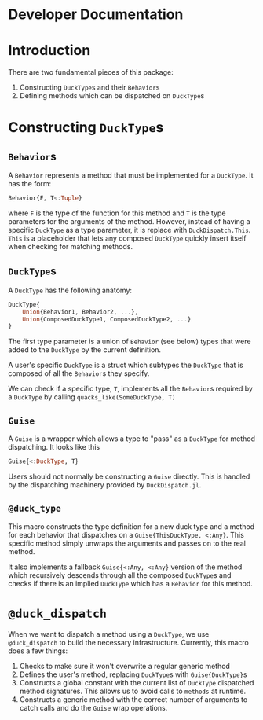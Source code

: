 # Developer Documentation
# Introduction
There are two fundamental pieces of this package: 
1) Constructing `DuckType`s and their `Behavior`s
2) Defining methods which can be dispatched on `DuckType`s
# Constructing `DuckType`s
## `Behavior`s
A `Behavior` represents a method that must be implemented for a `DuckType`. It has the form:
```julia
Behavior{F, T<:Tuple}
```
where `F` is the type of the function for this method and `T` is the type parameters for the arguments of the method. However, instead of having a specific `DuckType` as a type parameter, it is replace with `DuckDispatch.This`. `This` is a placeholder that lets any composed `DuckType` quickly insert itself when checking for matching methods.
## `DuckType`s
A `DuckType` has the following anatomy:
```julia
DuckType{
	Union{Behavior1, Behavior2, ...},
	Union{ComposedDuckType1, ComposedDuckType2, ...}
}
```
The first type parameter is a union of `Behavior` (see below) types that were added to the `DuckType` by the current definition. 

A user's specific `DuckType` is a struct which subtypes the `DuckType` that is composed of all the `Behavior`s they specify.

We can check if a specific type, `T`, implements all the `Behavior`s required by a `DuckType` by calling `quacks_like(SomeDuckType, T)`

## `Guise`
A `Guise` is a wrapper which allows a type to "pass" as a `DuckType` for method dispatching. It looks like this
```julia
Guise{<:DuckType, T}
```
Users should not normally be constructing a `Guise` directly. This is handled by the dispatching machinery provided by `DuckDispatch.jl`.

## `@duck_type`
This macro constructs the type definition for a new duck type and a method for each behavior that dispatches on a `Guise{ThisDuckType, <:Any}`. This specific method simply unwraps the arguments and passes on to the real method. 

It also implements a fallback `Guise{<:Any, <:Any}` version of the method which recursively descends through all the composed `DuckType`s and checks if there is an implied `DuckType` which has a `Behavior` for this method.

# `@duck_dispatch`
When we want to dispatch a method using a `DuckType`, we use `@duck_dispatch` to build the necessary infrastructure. Currently, this macro does a few things:

1) Checks to make sure it won't overwrite a regular generic method
2) Defines the user's method, replacing `DuckType`s with `Guise{DuckType}`s
3) Constructs a global constant with the current list of `DuckType` dispatched method signatures. This allows us to avoid calls to `methods` at runtime.
4) Constructs a generic method with the correct number of arguments to catch calls and do the `Guise` wrap operations.
